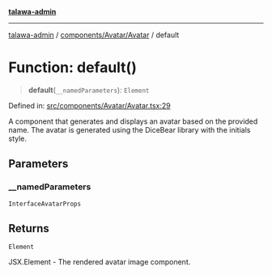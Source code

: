 [**talawa-admin**](../../../../README.md)

***

[talawa-admin](../../../../README.md) / [components/Avatar/Avatar](../README.md) / default

# Function: default()

> **default**(`__namedParameters`): `Element`

Defined in: [src/components/Avatar/Avatar.tsx:29](https://github.com/gautam-divyanshu/talawa-admin/blob/cfee07d9592eee1569f258baf49181c393e48f1b/src/components/Avatar/Avatar.tsx#L29)

A component that generates and displays an avatar based on the provided name.
The avatar is generated using the DiceBear library with the initials style.

## Parameters

### \_\_namedParameters

`InterfaceAvatarProps`

## Returns

`Element`

JSX.Element - The rendered avatar image component.

